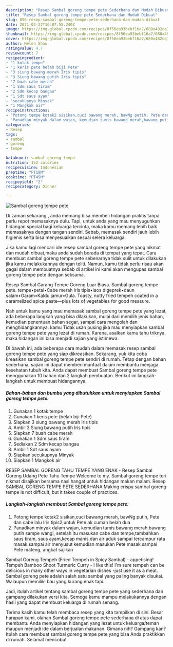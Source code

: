 ```yaml
---
description: "Resep Sambal goreng tempe pete Sederhana dan Mudah Dibuat"
title: "Resep Sambal goreng tempe pete Sederhana dan Mudah Dibuat"
slug: 896-resep-sambal-goreng-tempe-pete-sederhana-dan-mudah-dibuat
date: 2021-02-22T16:07:55.240Z
image: https://img-global.cpcdn.com/recipes/8f56ea93bebf16a7/680x482cq70/sambal-goreng-tempe-pete-foto-resep-utama.jpg
thumbnail: https://img-global.cpcdn.com/recipes/8f56ea93bebf16a7/680x482cq70/sambal-goreng-tempe-pete-foto-resep-utama.jpg
cover: https://img-global.cpcdn.com/recipes/8f56ea93bebf16a7/680x482cq70/sambal-goreng-tempe-pete-foto-resep-utama.jpg
author: Helen Shaw
ratingvalue: 4.7
reviewcount: 7
recipeingredient:
- "1 kotak tempe"
- "1 keris pete belah biji Pete"
- "3 siung bawang merah Iris tipis"
- "3 Siung bawang putih Iris tipis"
- "7 buah cabe merah"
- "1 Sdm saus tiram"
- "2 Sdm kecap bangau"
- "1 Sdt saus ayam"
- "secukupnya Minyak"
- "1 Mangkok air"
recipeinstructions:
- "Potong tempe kotak2 sisikan,cuci bawang merah, bawNg putih, Pete dan cabe lalu Iris tipis2,untuk Pete ak cuman belah dua"
- "Panadkan minyak dalam wajan, kemudian tumis bawang merah,bawang putih sampe wangi, setelah itu masukan cabe dan tempe,tambahkan saus tiram, saus ayam,kecap manis dan air aduk sampai tercampur rata masak sampai air menyusut kemudian masukan Pete masak sampai Pete mateng, angkat sajikan"
categories:
- Resep
tags:
- sambal
- goreng
- tempe

katakunci: sambal goreng tempe 
nutrition: 152 calories
recipecuisine: Indonesian
preptime: "PT18M"
cooktime: "PT45M"
recipeyield: "2"
recipecategory: Dinner

---
```



![Sambal goreng tempe pete](https://img-global.cpcdn.com/recipes/8f56ea93bebf16a7/680x482cq70/sambal-goreng-tempe-pete-foto-resep-utama.jpg)

Di zaman  sekarang , anda memang bisa membeli hidangan praktis tanpa perlu repot memasaknya dulu. Tapi, untuk anda yang mau menyuguhkan hidangan special bagi keluarga tercinta, maka kamu memang lebih baik memasaknya dengan tangan sendiri. Sebab, memasak sendiri jauh lebih higienis serta bisa menyesuaikan sesuai selera keluarga.

Jika kamu lagi mencari ide resep sambal goreng tempe pete yang nikmat dan mudah dibuat,maka anda sudah berada di tempat yang tepat. Cara membuat sambal goreng tempe pete  sebenarnya tidak sulit untuk dilakukan jika kamu melakukannya dengan teliti. Namun, kamu tidak perlu risau akan gagal dalam membuatnya 
sebab di artikel ini kami akan mengupas sambal goreng tempe pete dengan seksama.  

Resep Sambal Garang Tempe Goreng Luar Biasa. Sambal goreng tempe pete. tempe•petai•Cabe merah iris tipis•laos digeprek•daun salam•Garam•Kaldu jamur•Gula. Toasty, nutty fried tempeh coated in a caramelized spice paste—plus lots of vegetables for good measure.

Nah untuk kamu yang mau memasak sambal goreng tempe pete yang lezat, ada beberapa langkah yang bisa dilakukan, mulai dari memilih jenis bahan, kemudian penentuan bahan segar, sampai cara mengolah dan menghidangkannya. kamu Tidak usah pusing jika mau menyiapkan sambal goreng tempe pete yang lezat di rumah. Karena, asalkan kamu  tahu triknya, maka hidangan ini bisa menjadi sajian yang istimewa.

Di bawah ini, ada beberapa cara mudah dalam memasak resep sambal goreng tempe pete yang siap dikreasikan. Sekarang, yuk kita coba kreasikan sambal goreng tempe pete sendiri di rumah. Tetap dengan bahan sederhana, sajian ini dapat memberi manfaat dalam membantu menjaga kesehatan tubuh kita. Anda dapat membuat Sambal goreng tempe pete menggunakan 10 bahan dan 2 langkah pembuatan. Berikut ini langkah-langkah untuk membuat hidangannya.

<!--inarticleads1-->

##### Bahan-bahan dan bumbu yang dibutuhkan untuk menyiapkan Sambal goreng tempe pete:

1. Gunakan 1 kotak tempe
1. Gunakan 1 keris pete (belah biji Pete)
1. Siapkan 3 siung bawang merah Iris tipis
1. Ambil 3 Siung bawang putih Iris tipis
1. Siapkan 7 buah cabe merah
1. Gunakan 1 Sdm saus tiram
1. Sediakan 2 Sdm kecap bangau
1. Ambil 1 Sdt saus ayam
1. Siapkan secukupnya Minyak
1. Siapkan 1 Mangkok air


RESEP SAMBAL GORENG TAHU TEMPE YANG ENAK - Resep Sambal Goreng Udang Pete Tahu Tempe Welcome to my. Sambal goreng tempe teri nikmat disajikan bersama nasi hangat untuk hidangan makan malam. Resep SAMBAL GORENG TEMPE PETE SEDERHANA Making crispy sambal goreng tempe is not difficult, but it takes couple of practices. 

<!--inarticleads2-->

##### Langkah-langkah membuat Sambal goreng tempe pete:

1. Potong tempe kotak2 sisikan,cuci bawang merah, bawNg putih, Pete dan cabe lalu Iris tipis2,untuk Pete ak cuman belah dua
1. Panadkan minyak dalam wajan, kemudian tumis bawang merah,bawang putih sampe wangi, setelah itu masukan cabe dan tempe,tambahkan saus tiram, saus ayam,kecap manis dan air aduk sampai tercampur rata masak sampai air menyusut kemudian masukan Pete masak sampai Pete mateng, angkat sajikan


Sambal Goreng Tempeh (Fried Tempeh in Spicy Sambal) - appetising! Tempeh Bamboo Shoot Turmeric Curry - I like this! I&#39;m sure tempeh can be delicious in many other ways in vegetarian dishes -just use it as a meat. Sambal goreng pete adalah salah satu sambal yang paling banyak disukai. Walaupun memiliki bau yang kurang enak tapi. 

Jadi, itulah artikel tentang  sambal goreng tempe pete  yang sederhana dan gampang dilakukan versi kita. Semoga kamu mampu melakukannya dengan hasil yang dapat membuat keluarga di rumah senang. 

Terima kasih kamu telah membaca resep yang kita tampilkan di sini. Besar harapan kami, olahan  Sambal goreng tempe pete sederhana di atas dapat membantu Anda menyiapkan hidangan yang lezat untuk keluarga/teman maupun menjadi ide dalam berjualan makanan. Gimana nih? Gampang kan? Itulah cara membuat sambal goreng tempe pete yang bisa Anda praktikkan di rumah. Selamat mencoba!


